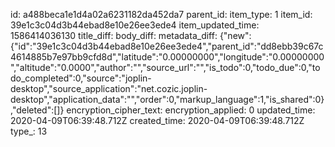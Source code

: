 id: a488beca1e1d4a02a6231182da452da7
parent_id: 
item_type: 1
item_id: 39e1c3c04d3b44ebad8e10e26ee3ede4
item_updated_time: 1586414036130
title_diff: 
body_diff: 
metadata_diff: {"new":{"id":"39e1c3c04d3b44ebad8e10e26ee3ede4","parent_id":"dd8ebb39c67c4614885b7e97bb9cfd8d","latitude":"0.00000000","longitude":"0.00000000","altitude":"0.0000","author":"","source_url":"","is_todo":0,"todo_due":0,"todo_completed":0,"source":"joplin-desktop","source_application":"net.cozic.joplin-desktop","application_data":"","order":0,"markup_language":1,"is_shared":0},"deleted":[]}
encryption_cipher_text: 
encryption_applied: 0
updated_time: 2020-04-09T06:39:48.712Z
created_time: 2020-04-09T06:39:48.712Z
type_: 13